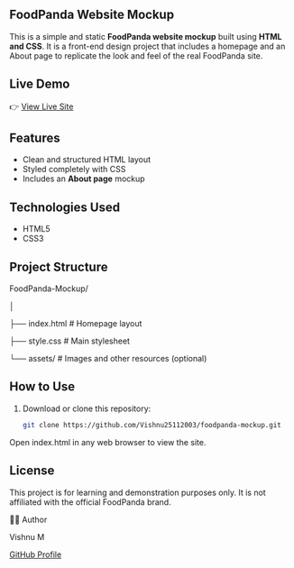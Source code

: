## FoodPanda Website Mockup

This is a simple and static **FoodPanda website mockup** built using **HTML and CSS**. It is a front-end design project that includes a homepage and an About page to replicate the look and feel of the real FoodPanda site.

## Live Demo

👉 [View Live Site](https://food-panda-mockup.netlify.app/)  

## Features

- Clean and structured HTML layout
- Styled completely with CSS
- Includes an **About page** mockup

## Technologies Used

- HTML5  
- CSS3

## Project Structure

FoodPanda-Mockup/

│

├── index.html # Homepage layout

├── style.css # Main stylesheet

└── assets/ # Images and other resources (optional)

## How to Use

1. Download or clone this repository:
   ```bash
   git clone https://github.com/Vishnu25112003/foodpanda-mockup.git
Open index.html in any web browser to view the site.

## License
This project is for learning and demonstration purposes only. It is not affiliated with the official FoodPanda brand.

👨‍💻 Author

Vishnu M

[GitHub Profile](https://github.com/Vishnu25112003)
